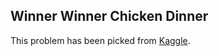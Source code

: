 ## Winner Winner Chicken Dinner

This problem has been picked from [Kaggle](https://www.kaggle.com/c/pubg-finish-placement-prediction).
